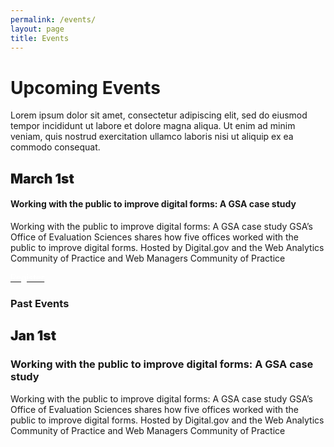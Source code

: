 ```yaml
---
permalink: /events/
layout: page
title: Events
---
```

<h1 class="mb-4 font-weight-bold">Upcoming Events</h1>
<p class="text-center mb-4">Lorem ipsum dolor sit amet, consectetur adipiscing elit, sed do eiusmod tempor incididunt ut labore et dolore magna aliqua. Ut enim ad minim veniam, quis nostrud exercitation ullamco laboris nisi ut aliquip ex ea commodo consequat.</p>
<div class="row">
  <div class="col-sm-12">
    <div class="card">
      <div class="card-body text-center"> <i class="fas fa-calendar" style="color: #FA9441; font-size: 3em; padding-bottom: 20px;" title="Current Event"></i>
        <h2 class="card-title text-center" style="font-weight: 900;">March 1st</h2>
        <h4>Working with the public to improve digital forms: A GSA case study</h4>
        <p class="card-text text-center"> Working with the public to improve digital forms: A GSA case study
          GSA’s Office of Evaluation Sciences shares how five offices worked with the public to improve digital forms.
          Hosted by Digital.gov and the Web Analytics Community of Practice and Web Managers Community of Practice</p>
        <a href="#" class="usa-button usa-button"><span style="color: #ffffff;">Register</span></a></div>
    </div>
  </div>
</div>
<h3 class="text-center">Past Events</h3>
<div class="row">
  <div class="col-sm-12">
    <div class="card">
      <div class="card-body text-center"> <i class="fas fa-calendar" style="color: #FA9441; font-size: 3em; padding-bottom: 20px;" title="Past event"></i>
        <h2 class="card-title text-center" style="font-weight: 900;">Jan 1st</h2>
        <h3>Working with the public to improve digital forms: A GSA case study</h3>
        <p class="card-text text-center"> Working with the public to improve digital forms: A GSA case study
          GSA’s Office of Evaluation Sciences shares how five offices worked with the public to improve digital forms.
          Hosted by Digital.gov and the Web Analytics Community of Practice and Web Managers Community of Practice</p>
        </div>
    </div>
  </div>
</div>
